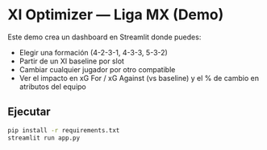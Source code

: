 # XI Optimizer — Liga MX (Demo)

Este demo crea un dashboard en Streamlit donde puedes:
- Elegir una formación (4-2-3-1, 4-3-3, 5-3-2)
- Partir de un XI baseline por slot
- Cambiar cualquier jugador por otro compatible
- Ver el impacto en xG For / xG Against (vs baseline) y el % de cambio en atributos del equipo

## Ejecutar

```bash
pip install -r requirements.txt
streamlit run app.py
```